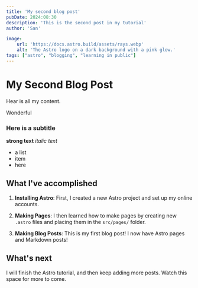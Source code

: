 ```yaml
---
title: 'My second blog post'
pubDate: 2024:08:30
description: 'This is the second post in my tutorial'
author: 'San'

image:
    url: 'https://docs.astro.build/assets/rays.webp'
    alt: 'The Astro logo on a dark background with a pink glow.'
tags: ["astro", "blogging", "learning in public"]
---
```


# My Second Blog Post

Hear is all my content.

Wonderful

### Here is a subtitle

**strong text**
*italic text*

- a list
- item
- here


## What I've accomplished

1. **Installing Astro**: First, I created a new Astro project and set up my online accounts.

2. **Making Pages**: I then learned how to make pages by creating new `.astro` files and placing them in the `src/pages/` folder.

3. **Making Blog Posts**: This is my first blog post! I now have Astro pages and Markdown posts!

## What's next

I will finish the Astro tutorial, and then keep adding more posts. Watch this space for more to come.